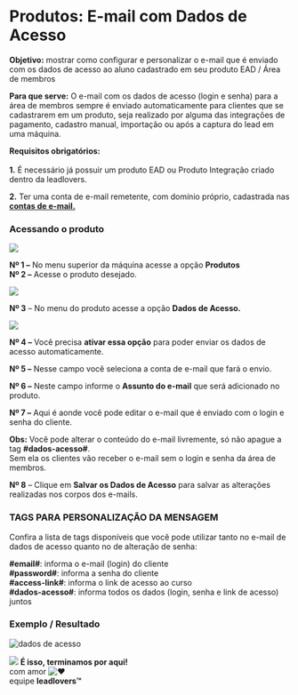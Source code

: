 # Produtos: E-mail com Dados de Acesso

**Objetivo:** mostrar como configurar e personalizar o e-mail que é enviado com os dados de acesso ao aluno cadastrado em seu produto EAD / Área de membros

**Para que serve:** O e-mail com os dados de acesso (login e senha) para a área de membros sempre é enviado automaticamente para clientes que se cadastrarem em um produto, seja realizado por alguma das integrações de pagamento, cadastro manual, importação ou após a captura do lead em uma máquina.

**Requisitos obrigatórios:**\
\
**1.** É necessário já possuir um produto EAD ou Produto Integração criado dentro da leadlovers.

**2.** Ter uma conta de e-mail remetente, com domínio próprio, cadastrada nas [**contas de e-mail.**](https://suporte.love/adicionar-e-ativar-e-mail-para-disparos/)

### **Acessando o produto**

[![](https://legado.leadlovers.site/wp-content/uploads/2020/09/produtos\_-e-mail-com-dados-de-acesso-360042922454\_mceclip0.png)](http://legado.leadlovers.site/wp-content/uploads/2020/09/produtos\_-e-mail-com-dados-de-acesso-360042922454\_mceclip0.png)

**Nº 1 –** No menu superior da máquina acesse a opção **Produtos**\
**Nº 2 –** Acesse o produto desejado.

[![](https://legado.leadlovers.site/wp-content/uploads/2020/09/produtos\_-e-mail-com-dados-de-acesso-360042922454\_mceclip1.png)](http://legado.leadlovers.site/wp-content/uploads/2020/09/produtos\_-e-mail-com-dados-de-acesso-360042922454\_mceclip1.png)

**Nº 3** – No menu do produto acesse a opção **Dados de Acesso.**

[![](https://legado.leadlovers.site/wp-content/uploads/2020/09/produtos\_-e-mail-com-dados-de-acesso-360042922454\_mceclip2.png)](http://legado.leadlovers.site/wp-content/uploads/2020/09/produtos\_-e-mail-com-dados-de-acesso-360042922454\_mceclip2.png)

**Nº 4 –** Você precisa **ativar essa opção** para poder enviar os dados de acesso automaticamente.

**Nº 5 –** Nesse campo você seleciona a conta de e-mail que fará o envio.

**Nº 6 –** Neste campo informe o **Assunto do e-mail** que será adicionado no produto.

**Nº 7 –** Aqui é aonde você pode editar o e-mail que é enviado com o login e senha do cliente.

**Obs:** Você pode alterar o conteúdo do e-mail livremente, só não apague a tag **#dados-acesso#**.\
Sem ela os clientes vão receber o e-mail sem o login e senha da área de membros.

**Nº 8** – Clique em **Salvar os Dados de Acesso** para salvar as alterações realizadas nos corpos dos e-mails.

### **TAGS PARA PERSONALIZAÇÃO DA MENSAGEM**

Confira a lista de tags disponíveis que você pode utilizar tanto no e-mail de dados de acesso quanto no de alteração de senha:

**#email#**: informa o e-mail (login) do cliente\
**#password#**: informa a senha do cliente\
**#access-link#**: informa o link de acesso ao curso\
**#dados-acesso#**: informa todos os dados (login, senha e link de acesso) juntos

### **Exemplo / Resultado**

![dados de acesso](https://legado.leadlovers.site/wp-content/uploads/2020/09/img-221648-20170110183754.png)

![](https://legado.leadlovers.site/wp-content/uploads/2020/09/1f3c1.svg) **É isso, terminamos por aqui!**\
com amor ![❤](https://legado.leadlovers.site/wp-content/uploads/2020/09/2764.svg)\
equipe **leadlovers™**
